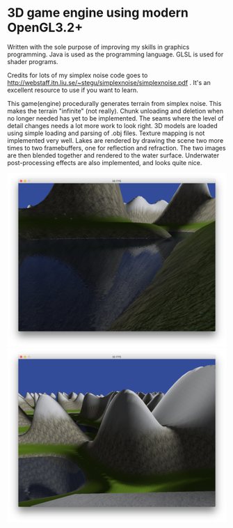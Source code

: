 # 3D game engine using modern OpenGL3.2+ 
Written with the sole purpose of improving my skills in graphics programming.
Java is used as the programming language. GLSL is used for shader programs.

Credits for lots of my simplex noise code goes to http://webstaff.itn.liu.se/~stegu/simplexnoise/simplexnoise.pdf . It's an excellent resource to use if you want to learn.

This game(engine) procedurally generates terrain from simplex noise. This makes the terrain "infinite" (not really). Chunk unloading and deletion when no longer needed has yet to be implemented. The seams where the level of detail changes needs a lot more work to look right. 
3D models are loaded using simple loading and parsing of .obj files. Texture mapping is not implemented very well.
Lakes are rendered by drawing the scene two more times to two framebuffers, one for reflection and refraction. The two images are then blended together and rendered to the water surface. Underwater post-processing effects are also implemented, and looks quite nice.

<img src="screenshots/screenshot_1.png" />
<img src="screenshots/screenshot_2.png" />
